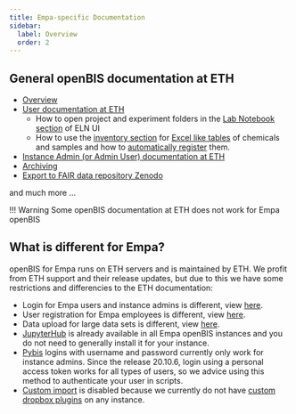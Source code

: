 ```yaml
---
title: Empa-specific Documentation
sidebar:
  label: Overview
  order: 2
---
```


## General openBIS documentation at ETH

* [Overview](https://openbis.readthedocs.io/en/latest/)
* [User documentation at ETH](https://openbis.readthedocs.io/en/latest/user-documentation/general-users/index.html)
  - How to open project and experiment folders in the [Lab Notebook section](https://openbis.readthedocs.io/en/latest/user-documentation/general-users/lab-notebook.html) of ELN UI
  - How to use the [inventory section](https://openbis.readthedocs.io/en/latest/user-documentation/general-users/inventory-of-materials-and-methods.html#) for [Excel like tables](../3_Use_Cases_of_labs/Table_Excel_into_openBIS.md) of chemicals and samples and how to [automatically register](https://openbis.readthedocs.io/en/latest/user-documentation/general-users/inventory-of-materials-and-methods.html#batch-register-entries-in-a-collection) them.
* [Instance Admin (or Admin  User) documentation at ETH](https://openbis.readthedocs.io/en/latest/user-documentation/general-admin-users/index.html)
* [Archiving](https://openbis.readthedocs.io/en/latest/user-documentation/general-users/data-archiving.html)
* [Export to FAIR data repository Zenodo](https://openbis.readthedocs.io/en/latest/user-documentation/general-users/data-export.html#export-to-zenodo)

and much more ...

!!! Warning
    Some openBIS documentation at ETH does not work for Empa openBIS

## What is different for Empa?
openBIS for Empa runs on ETH servers and is maintained by ETH. We profit from ETH support and their release updates, but due to this we have some restrictions and differencies to the ETH documentation:

- Login for Empa users and instance admins is different, view [here](../1_Getting_Started/01_Login.md). 
- User registration for Empa employees is different, view [here](./For_Admins/add_user.md). 
- Data upload for large data sets is different, view [here](./Data_Upload/uploading_large_data.md).
- [JupyterHub](https://openbis.readthedocs.io/en/latest/user-documentation/advance-features/jupiterhub-for-openbis.html#) is already available in all Empa openBIS instances and you do not need to generally install it for your instance.
- [Pybis](https://pypi.org/project/PyBIS/) logins with username and password currently only work for instance admins. Since the release 20.10.6, login using a personal access token works for all types of users, so we advice using this method to authenticate your user in scripts.
- [Custom import](https://openbis.readthedocs.io/en/latest/user-documentation/general-users/additional-functionalities.html#custom-imports) is disabled because we currently do not have [custom dropbox plugins](https://openbis.readthedocs.io/en/latest/software-developer-documentation/server-side-extensions/dss-dropboxes.html) on any instance.









